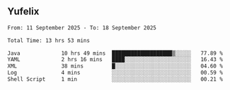 ## Yufelix

<!--START_SECTION:waka-->

```txt
From: 11 September 2025 - To: 18 September 2025

Total Time: 13 hrs 53 mins

Java             10 hrs 49 mins  ███████████████████▒░░░░░   77.89 %
YAML             2 hrs 16 mins   ████░░░░░░░░░░░░░░░░░░░░░   16.43 %
XML              38 mins         █░░░░░░░░░░░░░░░░░░░░░░░░   04.60 %
Log              4 mins          ░░░░░░░░░░░░░░░░░░░░░░░░░   00.59 %
Shell Script     1 min           ░░░░░░░░░░░░░░░░░░░░░░░░░   00.21 %
```

<!--END_SECTION:waka-->

